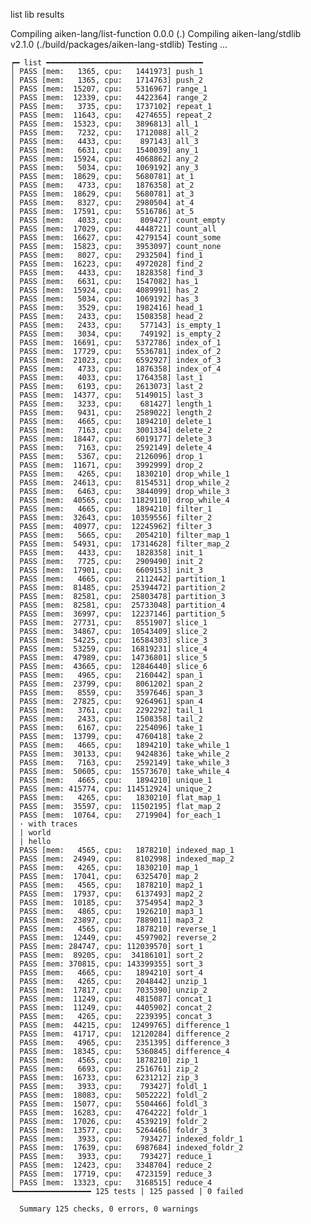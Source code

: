  list lib results
 
 
 Compiling aiken-lang/list-function 0.0.0 (.)
    Compiling aiken-lang/stdlib v2.1.0 (./build/packages/aiken-lang-stdlib)
      Testing ...

    ┍━ list ━━━━━━━━━━━━━━━━━━━━━━━━━━━━━━━━━━━
    │ PASS [mem:   1365, cpu:   1441973] push_1
    │ PASS [mem:   1365, cpu:   1714763] push_2
    │ PASS [mem:  15207, cpu:   5316967] range_1
    │ PASS [mem:  12339, cpu:   4422364] range_2
    │ PASS [mem:   3735, cpu:   1737102] repeat_1
    │ PASS [mem:  11643, cpu:   4274655] repeat_2
    │ PASS [mem:  15323, cpu:   3896813] all_1
    │ PASS [mem:   7232, cpu:   1712088] all_2
    │ PASS [mem:   4433, cpu:    897143] all_3
    │ PASS [mem:   6631, cpu:   1540039] any_1
    │ PASS [mem:  15924, cpu:   4068862] any_2
    │ PASS [mem:   5034, cpu:   1069192] any_3
    │ PASS [mem:  18629, cpu:   5680781] at_1
    │ PASS [mem:   4733, cpu:   1876358] at_2
    │ PASS [mem:  18629, cpu:   5680781] at_3
    │ PASS [mem:   8327, cpu:   2980504] at_4
    │ PASS [mem:  17591, cpu:   5516786] at_5
    │ PASS [mem:   4033, cpu:    809427] count_empty
    │ PASS [mem:  17029, cpu:   4448721] count_all
    │ PASS [mem:  16627, cpu:   4279154] count_some
    │ PASS [mem:  15823, cpu:   3953097] count_none
    │ PASS [mem:   8027, cpu:   2932504] find_1
    │ PASS [mem:  16223, cpu:   4972028] find_2
    │ PASS [mem:   4433, cpu:   1828358] find_3
    │ PASS [mem:   6631, cpu:   1547082] has_1
    │ PASS [mem:  15924, cpu:   4089991] has_2
    │ PASS [mem:   5034, cpu:   1069192] has_3
    │ PASS [mem:   3529, cpu:   1982416] head_1
    │ PASS [mem:   2433, cpu:   1508358] head_2
    │ PASS [mem:   2433, cpu:    577143] is_empty_1
    │ PASS [mem:   3034, cpu:    749192] is_empty_2
    │ PASS [mem:  16691, cpu:   5372786] index_of_1
    │ PASS [mem:  17729, cpu:   5536781] index_of_2
    │ PASS [mem:  21023, cpu:   6592927] index_of_3
    │ PASS [mem:   4733, cpu:   1876358] index_of_4
    │ PASS [mem:   4033, cpu:   1764358] last_1
    │ PASS [mem:   6193, cpu:   2613073] last_2
    │ PASS [mem:  14377, cpu:   5149015] last_3
    │ PASS [mem:   3233, cpu:    681427] length_1
    │ PASS [mem:   9431, cpu:   2589022] length_2
    │ PASS [mem:   4665, cpu:   1894210] delete_1
    │ PASS [mem:   7163, cpu:   3001334] delete_2
    │ PASS [mem:  18447, cpu:   6019177] delete_3
    │ PASS [mem:   7163, cpu:   2592149] delete_4
    │ PASS [mem:   5367, cpu:   2126096] drop_1
    │ PASS [mem:  11671, cpu:   3992999] drop_2
    │ PASS [mem:   4265, cpu:   1830210] drop_while_1
    │ PASS [mem:  24613, cpu:   8154531] drop_while_2
    │ PASS [mem:   6463, cpu:   3844099] drop_while_3
    │ PASS [mem:  40565, cpu:  11829110] drop_while_4
    │ PASS [mem:   4665, cpu:   1894210] filter_1
    │ PASS [mem:  32643, cpu:  10359556] filter_2
    │ PASS [mem:  40977, cpu:  12245962] filter_3
    │ PASS [mem:   5665, cpu:   2054210] filter_map_1
    │ PASS [mem:  54931, cpu:  17314628] filter_map_2
    │ PASS [mem:   4433, cpu:   1828358] init_1
    │ PASS [mem:   7725, cpu:   2909490] init_2
    │ PASS [mem:  17901, cpu:   6609153] init_3
    │ PASS [mem:   4665, cpu:   2112442] partition_1
    │ PASS [mem:  81485, cpu:  25394472] partition_2
    │ PASS [mem:  82581, cpu:  25803478] partition_3
    │ PASS [mem:  82581, cpu:  25733048] partition_4
    │ PASS [mem:  36997, cpu:  12237146] partition_5
    │ PASS [mem:  27731, cpu:   8551907] slice_1
    │ PASS [mem:  34867, cpu:  10543409] slice_2
    │ PASS [mem:  54225, cpu:  16584303] slice_3
    │ PASS [mem:  53259, cpu:  16819231] slice_4
    │ PASS [mem:  47989, cpu:  14736801] slice_5
    │ PASS [mem:  43665, cpu:  12846440] slice_6
    │ PASS [mem:   4965, cpu:   2160442] span_1
    │ PASS [mem:  23799, cpu:   8061202] span_2
    │ PASS [mem:   8559, cpu:   3597646] span_3
    │ PASS [mem:  27825, cpu:   9264961] span_4
    │ PASS [mem:   3761, cpu:   2292292] tail_1
    │ PASS [mem:   2433, cpu:   1508358] tail_2
    │ PASS [mem:   6167, cpu:   2254096] take_1
    │ PASS [mem:  13799, cpu:   4760418] take_2
    │ PASS [mem:   4665, cpu:   1894210] take_while_1
    │ PASS [mem:  30133, cpu:   9424836] take_while_2
    │ PASS [mem:   7163, cpu:   2592149] take_while_3
    │ PASS [mem:  50605, cpu:  15573670] take_while_4
    │ PASS [mem:   4665, cpu:   1894210] unique_1
    │ PASS [mem: 415774, cpu: 114512924] unique_2
    │ PASS [mem:   4265, cpu:   1830210] flat_map_1
    │ PASS [mem:  35597, cpu:  11502195] flat_map_2
    │ PASS [mem:  10764, cpu:   2719904] for_each_1
    │ · with traces
    │ | world
    │ | hello
    │ PASS [mem:   4565, cpu:   1878210] indexed_map_1
    │ PASS [mem:  24949, cpu:   8102998] indexed_map_2
    │ PASS [mem:   4265, cpu:   1830210] map_1
    │ PASS [mem:  17041, cpu:   6325470] map_2
    │ PASS [mem:   4565, cpu:   1878210] map2_1
    │ PASS [mem:  17937, cpu:   6137493] map2_2
    │ PASS [mem:  10185, cpu:   3754954] map2_3
    │ PASS [mem:   4865, cpu:   1926210] map3_1
    │ PASS [mem:  23897, cpu:   7889011] map3_2
    │ PASS [mem:   4565, cpu:   1878210] reverse_1
    │ PASS [mem:  12449, cpu:   4597902] reverse_2
    │ PASS [mem: 284747, cpu: 112039570] sort_1
    │ PASS [mem:  89205, cpu:  34186101] sort_2
    │ PASS [mem: 370815, cpu: 143399355] sort_3
    │ PASS [mem:   4665, cpu:   1894210] sort_4
    │ PASS [mem:   4265, cpu:   2048442] unzip_1
    │ PASS [mem:  17817, cpu:   7035390] unzip_2
    │ PASS [mem:  11249, cpu:   4815087] concat_1
    │ PASS [mem:  11249, cpu:   4405902] concat_2
    │ PASS [mem:   4265, cpu:   2239395] concat_3
    │ PASS [mem:  44215, cpu:  12499765] difference_1
    │ PASS [mem:  41717, cpu:  12120284] difference_2
    │ PASS [mem:   4965, cpu:   2351395] difference_3
    │ PASS [mem:  18345, cpu:   5360845] difference_4
    │ PASS [mem:   4565, cpu:   1878210] zip_1
    │ PASS [mem:   6693, cpu:   2516761] zip_2
    │ PASS [mem:  16733, cpu:   6231212] zip_3
    │ PASS [mem:   3933, cpu:    793427] foldl_1
    │ PASS [mem:  18083, cpu:   5052222] foldl_2
    │ PASS [mem:  15077, cpu:   5504466] foldl_3
    │ PASS [mem:  16283, cpu:   4764222] foldr_1
    │ PASS [mem:  17026, cpu:   4539219] foldr_2
    │ PASS [mem:  13577, cpu:   5264466] foldr_3
    │ PASS [mem:   3933, cpu:    793427] indexed_foldr_1
    │ PASS [mem:  17639, cpu:   6987684] indexed_foldr_2
    │ PASS [mem:   3933, cpu:    793427] reduce_1
    │ PASS [mem:  12423, cpu:   3348704] reduce_2
    │ PASS [mem:  17719, cpu:   4723159] reduce_3
    │ PASS [mem:  13323, cpu:   3168515] reduce_4
    ┕━━━━━━━━━━━━━━━━━ 125 tests | 125 passed | 0 failed

      Summary 125 checks, 0 errors, 0 warnings